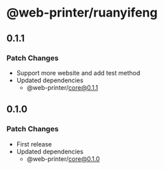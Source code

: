 # @web-printer/ruanyifeng

## 0.1.1

### Patch Changes

- Support more website and add test method
- Updated dependencies
  - @web-printer/core@0.1.1

## 0.1.0

### Patch Changes

- First release
- Updated dependencies
  - @web-printer/core@0.1.0
